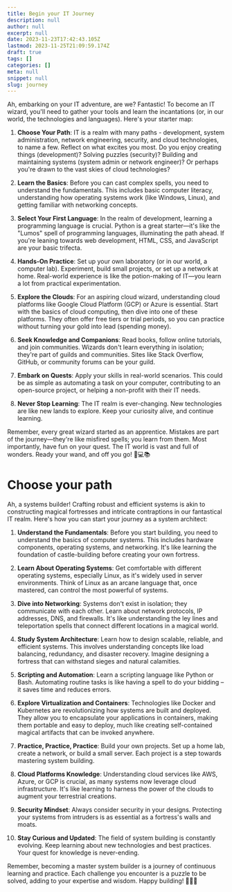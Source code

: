 ```yaml
---
title: Begin your IT Journey
description: null
author: null
excerpt: null
date: 2023-11-23T17:42:43.105Z
lastmod: 2023-11-25T21:09:59.174Z
draft: true
tags: []
categories: []
meta: null
snippet: null
slug: journey
---
```


Ah, embarking on your IT adventure, are we? Fantastic! To become an IT wizard, you'll need to gather your tools and learn the incantations (or, in our world, the technologies and languages). Here's your starter map:

1. **Choose Your Path**: IT is a realm with many paths - development, system administration, network engineering, security, and cloud technologies, to name a few. Reflect on what excites you most. Do you enjoy creating things (development)? Solving puzzles (security)? Building and maintaining systems (system admin or network engineer)? Or perhaps you're drawn to the vast skies of cloud technologies?

2. **Learn the Basics**: Before you can cast complex spells, you need to understand the fundamentals. This includes basic computer literacy, understanding how operating systems work (like Windows, Linux), and getting familiar with networking concepts. 

3. **Select Your First Language**: In the realm of development, learning a programming language is crucial. Python is a great starter—it's like the "Lumos" spell of programming languages, illuminating the path ahead. If you're leaning towards web development, HTML, CSS, and JavaScript are your basic trifecta.

4. **Hands-On Practice**: Set up your own laboratory (or in our world, a computer lab). Experiment, build small projects, or set up a network at home. Real-world experience is like the potion-making of IT—you learn a lot from practical experimentation.

5. **Explore the Clouds**: For an aspiring cloud wizard, understanding cloud platforms like Google Cloud Platform (GCP) or Azure is essential. Start with the basics of cloud computing, then dive into one of these platforms. They often offer free tiers or trial periods, so you can practice without turning your gold into lead (spending money).

6. **Seek Knowledge and Companions**: Read books, follow online tutorials, and join communities. Wizards don't learn everything in isolation; they're part of guilds and communities. Sites like Stack Overflow, GitHub, or community forums can be your guild.

7. **Embark on Quests**: Apply your skills in real-world scenarios. This could be as simple as automating a task on your computer, contributing to an open-source project, or helping a non-profit with their IT needs.

8. **Never Stop Learning**: The IT realm is ever-changing. New technologies are like new lands to explore. Keep your curiosity alive, and continue learning.

Remember, every great wizard started as an apprentice. Mistakes are part of the journey—they're like misfired spells; you learn from them. Most importantly, have fun on your quest. The IT world is vast and full of wonders. Ready your wand, and off you go! 🌟💻📚

# Choose your path

Ah, a systems builder! Crafting robust and efficient systems is akin to constructing magical fortresses and intricate contraptions in our fantastical IT realm. Here's how you can start your journey as a system architect:

1. **Understand the Fundamentals**: Before you start building, you need to understand the basics of computer systems. This includes hardware components, operating systems, and networking. It's like learning the foundation of castle-building before creating your own fortress.

2. **Learn About Operating Systems**: Get comfortable with different operating systems, especially Linux, as it's widely used in server environments. Think of Linux as an arcane language that, once mastered, can control the most powerful of systems.

3. **Dive into Networking**: Systems don't exist in isolation; they communicate with each other. Learn about network protocols, IP addresses, DNS, and firewalls. It's like understanding the ley lines and teleportation spells that connect different locations in a magical world.

4. **Study System Architecture**: Learn how to design scalable, reliable, and efficient systems. This involves understanding concepts like load balancing, redundancy, and disaster recovery. Imagine designing a fortress that can withstand sieges and natural calamities.

5. **Scripting and Automation**: Learn a scripting language like Python or Bash. Automating routine tasks is like having a spell to do your bidding – it saves time and reduces errors.

6. **Explore Virtualization and Containers**: Technologies like Docker and Kubernetes are revolutionizing how systems are built and deployed. They allow you to encapsulate your applications in containers, making them portable and easy to deploy, much like creating self-contained magical artifacts that can be invoked anywhere.

7. **Practice, Practice, Practice**: Build your own projects. Set up a home lab, create a network, or build a small server. Each project is a step towards mastering system building.

8. **Cloud Platforms Knowledge**: Understanding cloud services like AWS, Azure, or GCP is crucial, as many systems now leverage cloud infrastructure. It's like learning to harness the power of the clouds to augment your terrestrial creations.

9. **Security Mindset**: Always consider security in your designs. Protecting your systems from intruders is as essential as a fortress's walls and moats.

10. **Stay Curious and Updated**: The field of system building is constantly evolving. Keep learning about new technologies and best practices. Your quest for knowledge is never-ending.

Remember, becoming a master system builder is a journey of continuous learning and practice. Each challenge you encounter is a puzzle to be solved, adding to your expertise and wisdom. Happy building! 🏰💾🔧